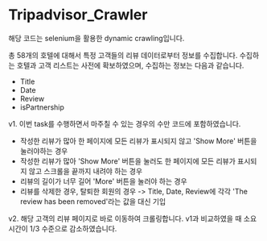 # Tripadvisor_Crawler

해당 코드는 selenium을 활용한 dynamic crawling입니다.

총 58개의 호텔에 대해서 특정 고객들의 리뷰 데이터로부터 정보를 수집합니다. 수집하는 호텔과 고객 리스트는 사전에 확보하였으며, 수집하는 정보는 다음과 같습니다.
- Title
- Date
- Review
- isPartnership

v1.
이번 task를 수행하면서 마주칠 수 있는 경우의 수만 코드에 포함하였습니다.
- 작성한 리뷰가 많아 한 페이지에 모든 리뷰가 표시되지 않고 'Show More' 버튼을 눌러야하는 경우
- 작성한 리뷰가 많아 'Show More' 버튼을 눌러도 한 페이지에 모든 리뷰가 표시되지 않고 스크롤을 끝까지 내려야 하는 경우
- 리뷰의 길이가 너무 길어 'More' 버튼을 눌러야 하는 경우
- 리뷰를 삭제한 경우, 탈퇴한 회원의 경우 -> Title, Date, Review에 각각 'The review has been removed'라는 값을 대신 기입

v2.
해당 고객의 리뷰 페이지로 바로 이동하여 크롤링합니다.
v1과 비교하였을 때 소요시간이 1/3 수준으로 감소하였습니다.